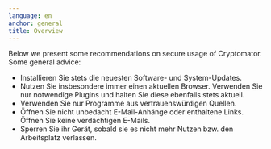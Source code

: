 ```yaml
---
language: en
anchor: general
title: Overview
---
```

<p class="lead">Below we present some recommendations on secure usage of Cryptomator. Some general advice:</p>

<ul>
	<li>
		Installieren Sie stets die neuesten Software- und System-Updates.
	</li>
	<li>
		Nutzen Sie insbesondere immer einen aktuellen Browser. Verwenden Sie nur notwendige Plugins und halten Sie diese ebenfalls stets aktuell.
	</li>
	<li>
		Verwenden Sie nur Programme aus vertrauenswürdigen Quellen.
	</li>
	<li>
		Öffnen Sie nicht unbedacht E-Mail-Anhänge oder enthaltene Links. Öffnen Sie keine verdächtigen E-Mails.
	</li>
	<li>
		Sperren Sie ihr Gerät, sobald sie es nicht mehr Nutzen bzw. den Arbeitsplatz verlassen.
	</li>
</ul>
